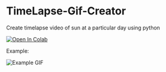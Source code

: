# TimeLapse-Gif-Creator
Create timelapse video of sun at a particular day using python

[![Open In Colab](https://colab.research.google.com/assets/colab-badge.svg)](https://github.com/chinmayayy/SnapSun/blob/main/Timelapse_project.ipynb)

Example: 

![Example GIF](example/ezgif.com-gif-maker.gif?raw=true "Title")
